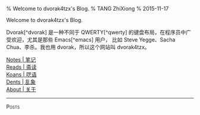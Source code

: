% Welcome to dvorak4tzx's Blog.
% TANG ZhiXiong
% 2015-11-17

<div class="slogan">Welcome to dvorak4tzx's Blog.</div>
<p id="tzxslogan">
Dvorak[^dvorak] 是一种不同于 QWERTY[^qwerty] 的键盘布局，在程序员中广受欢迎，尤其是那些 Emacs[^emacs] 用户，
比如 Steve Yegge、Sacha Chua、李杀。我也用 dvorak，所以这个网站叫 dvorak4tzx。</p>

[^dvorak]: [Dvorak Simplified Keyboard - Wikipedia, the free encyclopedia](https://en.wikipedia.org/wiki/Dvorak_Simplified_Keyboard)
[^qwerty]: [QWERTY - Wikipedia, the free encyclopedia](https://en.wikipedia.org/wiki/QWERTY)
[^emacs]: [Emacs - Wikipedia, the free encyclopedia](https://en.wikipedia.org/wiki/Emacs)。

<div id="buckets">
<div><a href="notes.html">Notes | 笔记</a></div>
<div><a href="reads.html">Reads | 斋读</a></div>
<div><a href="koans.html">Koans | 呓语</a></div>
<div><a href="dents.html">Dents | 乱象</a></div>
<div><a href="about.html">About | 关于</a></div></div><hr/>
<div style="font-variant:small-caps;">Posts</div>
<div class="posts"><!-- 下面要有空行 | One Empty Line Reserved Below -->
